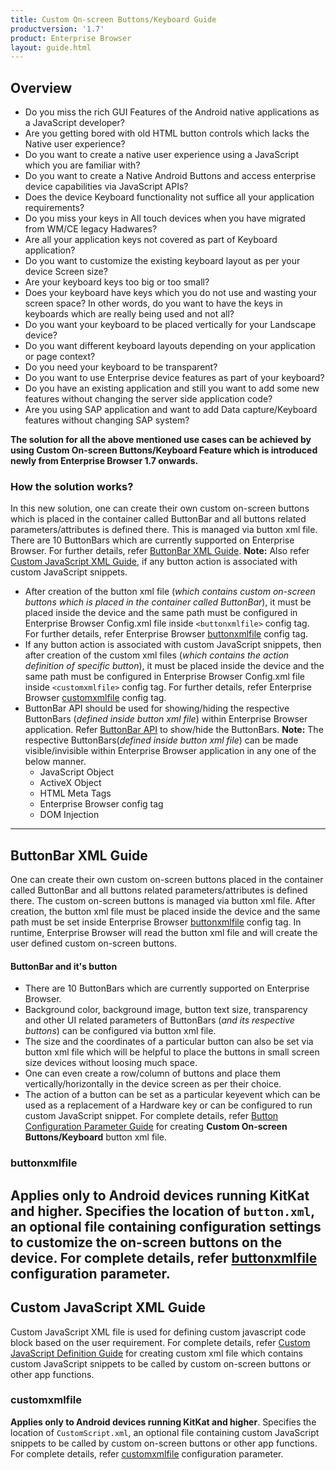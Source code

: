 ```yaml
---
title: Custom On-screen Buttons/Keyboard Guide
productversion: '1.7'
product: Enterprise Browser
layout: guide.html
---
```

## Overview 
* Do you miss the rich GUI Features of the Android native applications as a JavaScript developer? 
* Are you getting bored with old HTML button controls which lacks the Native user experience?
* Do you want to create a native user experience using a JavaScript which you are familiar with?
* Do you want to create a Native Android Buttons and access enterprise device capabilities via JavaScript APIs?
* Does the device Keyboard functionality not suffice all your application requirements?
* Do you miss your keys in All touch devices when you have migrated from WM/CE legacy Hadwares?
* Are all your application keys not covered as part of Keyboard application?
* Do you want to customize the existing keyboard layout as per your device Screen size?
* Are your keyboard keys too big or too small?
* Does your keyboard have keys which you do not use and wasting your screen space? In other words, do you want to have the keys in keyboards which are really being used and not all?
* Do you want your keyboard to be placed vertically for your Landscape device?
* Do you want different keyboard layouts depending on your application or page context?
* Do you need your keyboard to be transparent?
* Do you want to use Enterprise device features as part of your keyboard?
* Do you have an existing application and still you want to add some new features without changing the server side application code?
* Are you using SAP application and want to add Data capture/Keyboard features without changing SAP system? 

**The solution for all the above mentioned use cases can be achieved by using **Custom On-screen Buttons/Keyboard Feature** which is introduced newly from Enterprise Browser 1.7 onwards.** 

### How the solution works? 
In this new solution, one can create their own custom on-screen buttons which is placed in the container called ButtonBar and all buttons related parameters/attributes is defined there. This is managed via button xml file. There are 10 ButtonBars which are currently supported on Enterprise Browser. For further details, refer [ButtonBar XML Guide](#buttonbar-xml-guide). **Note:** Also refer [Custom JavaScript XML Guide](#custom-javascript-xml-guide), if any button action is associated with custom JavaScript snippets. 
* After creation of the button xml file (_which contains custom on-screen buttons which is placed in the container called ButtonBar_), it must be placed inside the device and the same path must be configured in Enterprise Browser Config.xml file inside `<buttonxmlfile>` config tag. For further details, refer Enterprise Browser [buttonxmlfile](../configreference/#buttonxmlfile) config tag. 
* If any button action is associated with custom JavaScript snippets, then after creation of the custom xml files (_which contains the action definition of specific button_), it must be placed inside the device and the same path must be configured in Enterprise Browser Config.xml file inside `<customxmlfile>` config tag. For further details, refer Enterprise Browser [customxmlfile](../configreference/#customxmlfile) config tag.
* ButtonBar API should be used for showing/hiding the respective ButtonBars (_defined inside button xml file_) within Enterprise Browser application. Refer [ButtonBar API](../../api/re2x/ButtonBar/) to show/hide the ButtonBars. 
**Note:** The respective ButtonBars(_defined inside button xml file_) can be made visible/invisible within Enterprise Browser application in any one of the below manner. 
  * JavaScript Object
  * ActiveX Object
  * HTML Meta Tags
  * Enterprise Browser <defaultmetatags> config tag
  * DOM Injection
---
## ButtonBar XML Guide 
One can create their own custom on-screen buttons placed in the container called ButtonBar and all buttons related parameters/attributes is defined there. The custom on-screen buttons is managed via button xml file. After creation, the button xml file must be placed inside the device and the same path must be set inside Enterprise Browser [buttonxmlfile](../configreference/#buttonxmlfile) config tag. In runtime, Enterprise Browser will read the button xml file and will create the user defined custom on-screen buttons. 
#### ButtonBar and it's button 
* There are 10 ButtonBars which are currently supported on Enterprise Browser.
* Background color, background image, button text size, transparency and other UI related parameters of ButtonBars (_and its respective buttons_) can be configured via button xml file.
* The size and the coordinates of a particular button can also be set via button xml file which will be helpful to place the buttons in small screen size devices without loosing much space.
* One can even create a row/column of buttons and place them vertically/horizontally in the device screen as per their choice.
* The action of a button can be set as a particular keyevent which can be used as a replacement of a Hardware key or can be configured to run custom JavaScript snippet. For complete details, refer [Button Configuration Parameter Guide](../customize/buttonconfigparam) for creating **Custom On-screen Buttons/Keyboard** button xml file.

### buttonxmlfile 
**Applies only to Android devices running KitKat and higher**. Specifies the location of `button.xml`, an optional file containing configuration settings to customize the on-screen buttons on the device. For complete details, refer [buttonxmlfile](../configreference/#buttonxmlfile) configuration parameter.
---
## Custom JavaScript XML Guide 
Custom JavaScript XML file is used for defining custom javascript code block based on the user requirement. For complete details, refer [Custom JavaScript Definition Guide](../customscriptdefinition) for creating custom xml file which contains custom JavaScript snippets to be called by custom on-screen buttons or other app functions.

### customxmlfile 
**Applies only to Android devices running KitKat and higher**. Specifies the location of `CustomScript.xml`, an optional file containing custom JavaScript snippets to be called by custom on-screen buttons or other app functions. For complete details, refer [customxmlfile](../configreference/#customxmlfile) configuration parameter.
